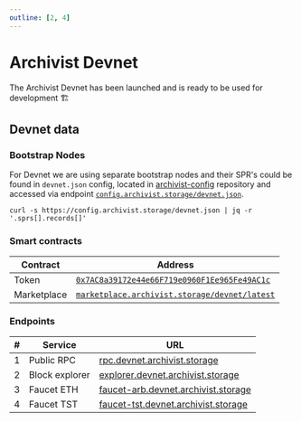 ```yaml
---
outline: [2, 4]
---
```

# Archivist Devnet

The Archivist Devnet has been launched and is ready to be used for development :building_construction:

## Devnet data

### Bootstrap Nodes

 For Devnet we are using separate bootstrap nodes and their SPR's could be found in `devnet.json` config, located in [archivist-config](https://github.com/durability-labs/archivist-config) repository and accessed via endpoint [`config.archivist.storage/devnet.json`](https://config.archivist.storage/devnet.json).
```shell
curl -s https://config.archivist.storage/devnet.json | jq -r '.sprs[].records[]'
```

### Smart contracts

| Contract    | Address                                                                                                                                      |
| ----------- | -------------------------------------------------------------------------------------------------------------------------------------------- |
| Token       | [`0x7AC8a39172e44e66F719e0960F1Ee965Fe49AC1c`](https://explorer.devnet.archivist.storage/address/0x7AC8a39172e44e66F719e0960F1Ee965Fe49AC1c) |
| Marketplace | [`marketplace.archivist.storage/devnet/latest`](https://marketplace.archivist.storage/devnet/latest)                                         |

### Endpoints

| # | Service         | URL                                                                                |
| - | --------------- | ---------------------------------------------------------------------------------- |
| 1 | Public RPC      | [rpc.devnet.archivist.storage](https://rpc.devnet.archivist.storage)               |
| 2 | Block explorer  | [explorer.devnet.archivist.storage](https://explorer.devnet.archivist.storage)     |
| 3 | Faucet ETH      | [faucet-arb.devnet.archivist.storage](https://faucet-arb.devnet.archivist.storage) |
| 4 | Faucet TST      | [faucet-tst.devnet.archivist.storage](https://faucet-tst.devnet.archivist.storage) |
